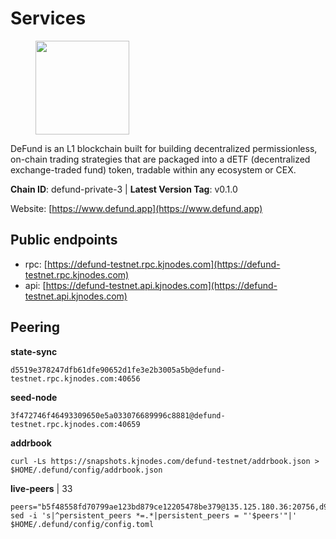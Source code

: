 # Services

<figure><img src="https://raw.githubusercontent.com/kj89/testnet_manuals/main/pingpub/logos/defund.png" width="150" alt=""><figcaption></figcaption></figure>

DeFund is an L1 blockchain built for building decentralized permissionless,  on-chain trading strategies that are packaged into a dETF (decentralized  exchange-traded fund) token, tradable within any ecosystem or CEX.

**Chain ID**: defund-private-3 | **Latest Version Tag**: v0.1.0

Website: [https://www.defund.app](https://www.defund.app)


## Public endpoints

* rpc: [https://defund-testnet.rpc.kjnodes.com](https://defund-testnet.rpc.kjnodes.com)
* api: [https://defund-testnet.api.kjnodes.com](https://defund-testnet.api.kjnodes.com)

## Peering

**state-sync**

```
d5519e378247dfb61dfe90652d1fe3e2b3005a5b@defund-testnet.rpc.kjnodes.com:40656
```

**seed-node**

```
3f472746f46493309650e5a033076689996c8881@defund-testnet.rpc.kjnodes.com:40659
```

**addrbook**
```
curl -Ls https://snapshots.kjnodes.com/defund-testnet/addrbook.json > $HOME/.defund/config/addrbook.json
```

**live-peers** | 33
```
peers="b5f48558fd70799ae123bd879ce12205478be379@135.125.180.36:20756,d9d5f9a4ca3cb5ab7db0e6735b0ce8c246eceb6b@135.181.214.190:26656,75e38d35a430a9c1ac65249db3d4cab245159a8b@144.91.97.124:26656,26975c5bb7dc42463cc6361ea3c75f325e801917@5.161.86.214:18656,d5519e378247dfb61dfe90652d1fe3e2b3005a5b@65.109.68.190:40656,3c838e2b140d36e08c406884ab75119c016c7938@159.69.217.0:18656,0f2d12d8a0cd0ce0c18b3c9701c5366ad6e48a65@178.128.219.172:40656,9f5a148876b9d51e1368fa491ebe1d35858b62a9@95.217.57.232:60556,d882fb5de964ed14acf84f2ed3f9e9fe00ece761@135.181.248.30:26656,9ae365f1c4a2b95c95fdcaa92db4a4f5a655ef1f@5.161.108.72:26656,36909ce5289d8f994fb2562f7a188a79ce826359@95.217.229.70:27656,867b72d6c8cbe690ae87eb32152cafa49484c6fd@65.109.32.174:27656,8190bf19ef96627e3b35f2039ab6aeed551fa05c@167.235.201.57:26656,ea0bfa100338b3016f0722bdd7b4d6c5eb22cb83@86.48.3.14:26656,028aa95415a9a004e57fd581d2c897f01a5b8054@80.241.211.235:26656,1fb99eb1ff6ad8e6be3f247f1a98cc9f7081e188@65.21.52.97:26656,f114c02efc5aa7ee3ee6733d806a1fae2fbfb66b@65.109.49.111:21656,17eb01fc972d963781b6666041fa164b3d5588e4@135.181.154.35:26656,117b4f356114c005714955ea6ee700fb6606c650@65.108.230.245:27656,015b3e38b3eccc7d3815e951e73c99379367676c@95.217.130.95:40656,f335bdc89890b6fa7acd75759a7aea42ea03a191@5.9.147.185:28656,324c36dcc39039d6c8007711b5923b4645c93202@142.132.202.50:46656,24be58ab07ed513a64b359174c6bb6a17fa112d4@65.109.17.86:41656,e2542af1f83025786c34947f1b6d39a511500327@173.249.20.104:26656,b3ea7a581e2f1c1e19d2067e6cd54497914ec4ea@173.249.54.237:40656,4fc14e5cccf09c1fe38ff1c896b2cda8a09c4b4d@49.12.220.38:26656,62df45d2df885de6dd2230dccf975a04005d23b3@164.68.121.197:40656,db1b1a1350e3bf1815603024dc7dcc4ef76053b6@65.109.82.106:40656,9a88a8643a1e0641f81c65f0ace6d0d44644dc37@162.55.211.136:40656,328b742040c36ed83efbd9a4b07c3bc0e3493157@62.171.158.158:26656,9dd8873f8bce7796fa6b96c1cd569ee1cff3dd36@194.163.190.91:40656,20d3366716016e41ac0d8f20954d1951565f5aab@65.109.15.207:26656,13e13cc3b1cee183592bffc1aaae6a9b3b7a7e20@38.242.206.62:40656"
sed -i 's|^persistent_peers *=.*|persistent_peers = "'$peers'"|' $HOME/.defund/config/config.toml
```
